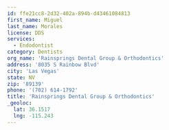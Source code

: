 ```yaml
---
id: ffe21cc8-2d32-402a-894b-d43461084813
first_name: Miguel
last_name: Morales
license: DDS
services:
  - Endodontist
category: Dentists
org_name: 'Rainsprings Dental Group & Orthodontics'
address: '8035 S Rainbow Blvd'
city: 'Las Vegas'
state: NV
zip: '89139'
phone: '(702) 614-1792'
title: 'Rainsprings Dental Group & Orthodontics'
_geoloc:
  lat: 36.1517
  lng: -115.243
---
```


